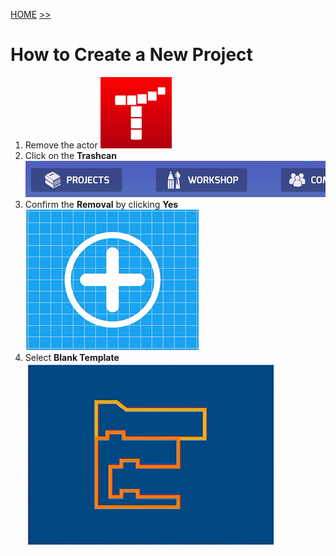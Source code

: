 [HOME](https://github.com/drjonesy/ParrotDrone_Airborne_CodingWithTynker) [>>](02-how-to-remove-an-actor.md)
# How to Create a New Project
1) Remove the actor
![](images/01-logo-tynker-icon.png)
2) Click on the **Trashcan**
![](images/01-tynker-select-project.png)
3) Confirm the **Removal** by clicking **Yes**
![](https://github.com/drjonesy/ParrotDrone_Airborne_CodingWithTynker/blob/master/html/images/01-tynker-new-project.png)
4) Select **Blank Template**
![](images/01-blank-template.png)